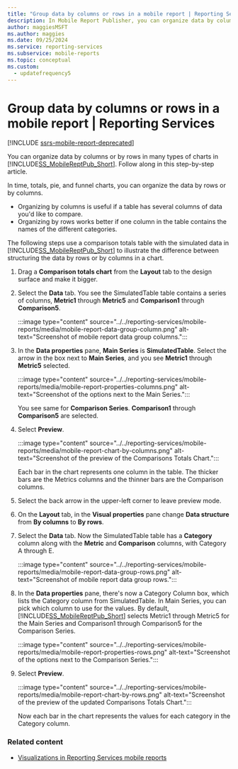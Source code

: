 ```yaml
---
title: "Group data by columns or rows in a mobile report | Reporting Services"
description: In Mobile Report Publisher, you can organize data by columns or by rows in many types of charts. This article illustrates data structured by columns or by rows.
author: maggiesMSFT
ms.author: maggies
ms.date: 09/25/2024
ms.service: reporting-services
ms.subservice: mobile-reports
ms.topic: conceptual
ms.custom:
  - updatefrequency5
---
```

# Group data by columns or rows in a mobile report | Reporting Services

[!INCLUDE [ssrs-mobile-report-deprecated](../../includes/ssrs-mobile-report-deprecated.md)]

You can organize data by columns or by rows in many types of charts in [!INCLUDE[SS_MobileReptPub_Short](../../includes/ss-mobilereptpub-short.md)]. Follow along in this step-by-step article.

In time, totals, pie, and funnel charts, you can organize the data by rows or by columns. 
* Organizing by columns is useful if a table has several columns of data you'd like to compare. 
* Organizing by rows works better if one column in the table contains the names of the different categories. 

The following steps use a comparison totals table with the simulated data in [!INCLUDE[SS_MobileReptPub_Short](../../includes/ss-mobilereptpub-short.md)] to illustrate the difference between structuring the data by rows or by columns in a chart.  

1. Drag a **Comparison totals chart** from the **Layout** tab to the design surface and make it bigger.

1. Select the **Data** tab. You see the SimulatedTable table contains a series of columns, **Metric1** through **Metric5** and **Comparison1** through **Comparison5**. 

   :::image type="content" source="../../reporting-services/mobile-reports/media/mobile-report-data-group-column.png" alt-text="Screenshot of mobile report data group columns.":::

1. In the **Data properties** pane, **Main Series** is **SimulatedTable**. Select the arrow in the box next to **Main Series**, and you see **Metric1** through **Metric5** selected.

   :::image type="content" source="../../reporting-services/mobile-reports/media/mobile-report-properties-columns.png" alt-text="Screenshot of the options next to the Main Series.":::


   You see same for **Comparison Series**. **Comparison1** through **Comparison5** are selected.
   
1. Select **Preview**.

   :::image type="content" source="../../reporting-services/mobile-reports/media/mobile-report-chart-by-columns.png" alt-text="Screenshot of the preview of the Comparisons Totals Chart.":::

   Each bar in the chart represents one column in the table. The thicker bars are the Metrics columns and the thinner bars are the Comparison columns.

1. Select the back arrow in the upper-left corner to leave preview mode.

1. On the **Layout** tab, in the **Visual properties** pane change **Data structure** from **By columns** to **By rows**.  

1. Select the **Data** tab. Now the SimulatedTable table has a **Category** column along with the **Metric** and **Comparison** columns, with Category A through E. 

   :::image type="content" source="../../reporting-services/mobile-reports/media/mobile-report-data-group-rows.png" alt-text="Screenshot of mobile report data group rows.":::

1.  In the **Data properties** pane, there's now a Category Column box, which lists the Category column from SimulatedTable. In Main Series, you can pick which column to use for the values. By default, [!INCLUDE[SS_MobileReptPub_Short](../../includes/ss-mobilereptpub-short.md)] selects Metric1 through Metric5 for the Main Series and Comparison1 through Comparison5 for the Comparison Series. 

    :::image type="content" source="../../reporting-services/mobile-reports/media/mobile-report-properties-rows.png" alt-text="Screenshot of the options next to the Comparison Series.":::

1. Select **Preview**.

   :::image type="content" source="../../reporting-services/mobile-reports/media/mobile-report-chart-by-rows.png" alt-text="Screenshot of the preview of the updated Comparisons Totals Chart.":::

   Now each bar in the chart represents the values for each category in the Category column.

### Related content
* [Visualizations in Reporting Services mobile reports](../../reporting-services/mobile-reports/add-visualizations-to-reporting-services-mobile-reports.md)
